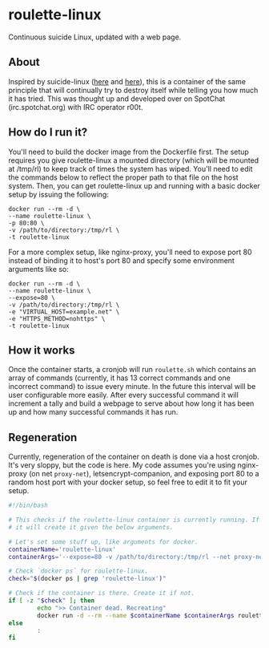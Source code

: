 # roulette-linux
Continuous suicide Linux, updated with a web page.

## About
Inspired by suicide-linux ([here](https://qntm.org/suicide) and [here](https://github.com/tiagoad/suicide-linux)), this is a
container of the same principle that will continually try to destroy itself while telling you how much it has tried. This was thought up and developed over on SpotChat (irc.spotchat.org) with IRC operator r00t.

## How do I run it?
You'll need to build the docker image from the Dockerfile first. The setup requires you give roulette-linux a mounted directory (which will be mounted at /tmp/rl) to keep track of times the system has wiped. You'll need to edit the commands below to reflect the proper path to that file on the host system. Then, you can get roulette-linux up and running with a basic docker setup by issuing the following:

```
docker run --rm -d \
--name roulette-linux \
-p 80:80 \
-v /path/to/directory:/tmp/rl \
-t roulette-linux
```

For a more complex setup, like nginx-proxy, you'll need to expose port 80 instead of binding it to host's port 80 and specify some environment arguments like so:

```
docker run --rm -d \
--name roulette-linux \
--expose=80 \
-v /path/to/directory:/tmp/rl \
-e "VIRTUAL_HOST=example.net" \
-e "HTTPS_METHOD=nohttps" \
-t roulette-linux
```

## How it works
Once the container starts, a cronjob will run `roulette.sh` which contains an array of commands (currently, it has 13 correct commands and one incorrect command) to issue every minute. In the future this interval will be user configurable more easily. After every successful command it will increment a tally and build a webpage to serve about how long it has been up and how many successful commands it has run.

## Regeneration
Currently, regeneration of the container on death is done via a host cronjob. It's very sloppy, but the code is here. My code assumes you're using nginx-proxy (on net `proxy-net`), letsencrypt-companion, and exposing port 80 to a random host port with your docker setup, so feel free to edit it to fit your setup.

``` bash
#!/bin/bash                                                                                                                                                  

# This checks if the roulette-linux container is currently running. If not,
# it will create it given the below arguments.

# Let's set some stuff up, like arguments for docker.
containerName='roulette-linux'
containerArgs='--expose=80 -v /path/to/directory:/tmp/rl --net proxy-net -e VIRTUAL_HOST=example.net -e HTTPS_METHOD=nohttps'

# Check `docker ps` for roulette-linux.
check="$(docker ps | grep 'roulette-linux')"

# Check if the container is there. Create it if not.
if [ -z "$check" ]; then
        echo ">> Container dead. Recreating"
        docker run -d --rm --name $containerName $containerArgs roulette-linux
else
        :
fi
```
